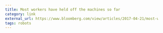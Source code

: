 ```yaml
---
title: Most workers have held off the machines so far
category: link
external_url: https://www.bloomberg.com/view/articles/2017-04-21/most-workers-have-held-off-the-machines-so-far
tags: robots
---
```

